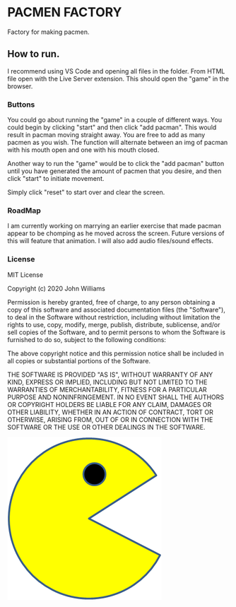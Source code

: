 # PACMEN FACTORY
Factory for making pacmen.

## How to run.
I recommend using VS Code and opening all files in the folder. From HTML file open with the Live Server extension. 
This should open the "game" in the browser. 

### Buttons
You could go about running the "game" in a couple of different ways. You could begin by clicking "start" and then click "add pacman". This would result in pacman moving straight away. You are free to add as many pacmen as you wish. The function will alternate between an img of pacman with his mouth open and one with his mouth closed. 

Another way to run the "game" would be to click the "add pacman" button until you have generated the amount of pacmen that you desire, and then click "start" to initiate movement. 

Simply click "reset" to start over and clear the screen. 

### RoadMap

I am currently working on marrying an earlier exercise that made pacman appear to be chomping as he moved across the screen. Future versions of this will feature that animation. 
I will also add audio files/sound effects.

### License

MIT License

Copyright (c) 2020 John Williams

Permission is hereby granted, free of charge, to any person obtaining a copy
of this software and associated documentation files (the "Software"), to deal
in the Software without restriction, including without limitation the rights
to use, copy, modify, merge, publish, distribute, sublicense, and/or sell
copies of the Software, and to permit persons to whom the Software is
furnished to do so, subject to the following conditions:

The above copyright notice and this permission notice shall be included in all
copies or substantial portions of the Software.

THE SOFTWARE IS PROVIDED "AS IS", WITHOUT WARRANTY OF ANY KIND, EXPRESS OR
IMPLIED, INCLUDING BUT NOT LIMITED TO THE WARRANTIES OF MERCHANTABILITY,
FITNESS FOR A PARTICULAR PURPOSE AND NONINFRINGEMENT. IN NO EVENT SHALL THE
AUTHORS OR COPYRIGHT HOLDERS BE LIABLE FOR ANY CLAIM, DAMAGES OR OTHER
LIABILITY, WHETHER IN AN ACTION OF CONTRACT, TORT OR OTHERWISE, ARISING FROM,
OUT OF OR IN CONNECTION WITH THE SOFTWARE OR THE USE OR OTHER DEALINGS IN THE
SOFTWARE.



<img src="PacMan1.png">

